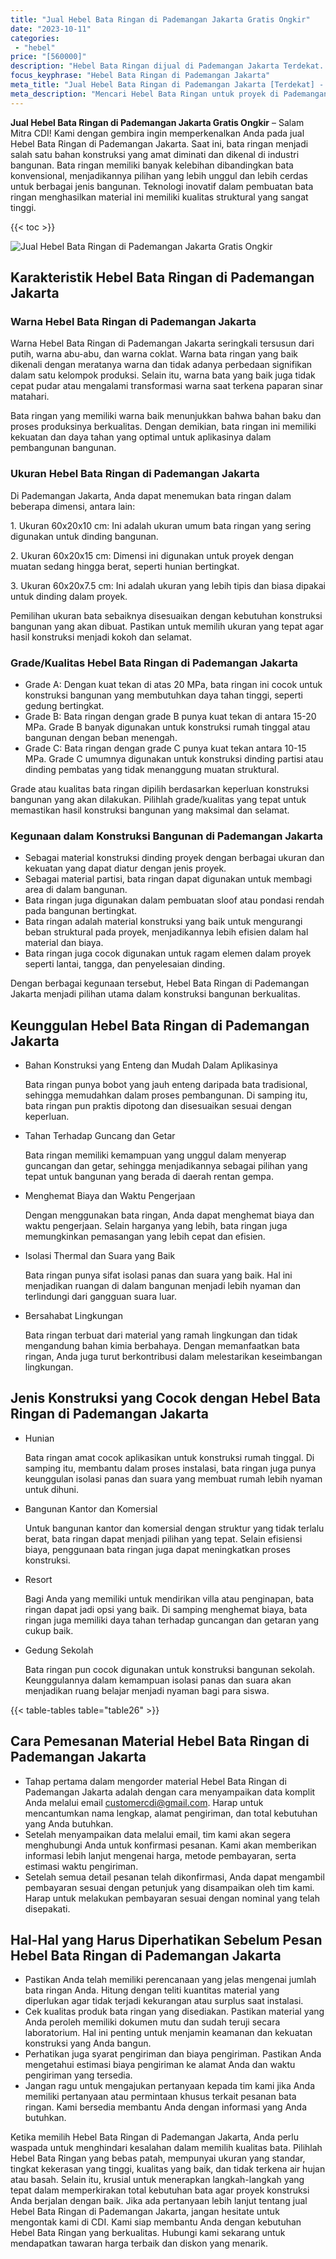 ```yaml
---
title: "Jual Hebel Bata Ringan di Pademangan Jakarta Gratis Ongkir"
date: "2023-10-11"
categories:
 - "hebel"
price: "[560000]"
description: "Hebel Bata Ringan dijual di Pademangan Jakarta Terdekat. Hebel Bata Ringan ini sering digunakan dalam proyek pembangunan sebagai bahan bangunan dinding yang kokoh dan tahan lama. Hubungi kami untuk informasi lebih lanjut."
focus_keyphrase: "Hebel Bata Ringan di Pademangan Jakarta"
meta_title: "Jual Hebel Bata Ringan di Pademangan Jakarta [Terdekat] - CDI"
meta_description: "Mencari Hebel Bata Ringan untuk proyek di Pademangan Jakarta? Kami menawarkan Hebel Bata Ringan berkualitas untuk material dinding. Segera dapatkan penawaran terbaik."
---
```


**Jual Hebel Bata Ringan di Pademangan Jakarta Gratis Ongkir** – Salam Mitra CDI! Kami dengan gembira ingin memperkenalkan Anda pada jual Hebel Bata Ringan di Pademangan Jakarta. Saat ini, bata ringan menjadi salah satu bahan konstruksi yang amat diminati dan dikenal di industri bangunan. Bata ringan memiliki banyak kelebihan dibandingkan bata konvensional, menjadikannya pilihan yang lebih unggul dan lebih cerdas untuk berbagai jenis bangunan. Teknologi inovatif dalam pembuatan bata ringan menghasilkan material ini memiliki kualitas struktural yang sangat tinggi.

{{< toc >}}

![Jual Hebel Bata Ringan di Pademangan Jakarta Gratis Ongkir](/images/hebel/hebel-bataringan-03.jpg)

## Karakteristik Hebel Bata Ringan di Pademangan Jakarta

### Warna Hebel Bata Ringan di Pademangan Jakarta

Warna Hebel Bata Ringan di Pademangan Jakarta seringkali tersusun dari putih, warna abu-abu, dan warna coklat. Warna bata ringan yang baik dikenali dengan meratanya warna dan tidak adanya perbedaan signifikan dalam satu kelompok produksi. Selain itu, warna bata yang baik juga tidak cepat pudar atau mengalami transformasi warna saat terkena paparan sinar matahari.

Bata ringan yang memiliki warna baik menunjukkan bahwa bahan baku dan proses produksinya berkualitas. Dengan demikian, bata ringan ini memiliki kekuatan dan daya tahan yang optimal untuk aplikasinya dalam pembangunan bangunan.

### Ukuran Hebel Bata Ringan di Pademangan Jakarta

Di Pademangan Jakarta, Anda dapat menemukan bata ringan dalam beberapa dimensi, antara lain:

1\. Ukuran 60x20x10 cm: Ini adalah ukuran umum bata ringan yang sering digunakan untuk dinding bangunan.

2\. Ukuran 60x20x15 cm: Dimensi ini digunakan untuk proyek dengan muatan sedang hingga berat, seperti hunian bertingkat.

3\. Ukuran 60x20x7.5 cm: Ini adalah ukuran yang lebih tipis dan biasa dipakai untuk dinding dalam proyek.

Pemilihan ukuran bata sebaiknya disesuaikan dengan kebutuhan konstruksi bangunan yang akan dibuat. Pastikan untuk memilih ukuran yang tepat agar hasil konstruksi menjadi kokoh dan selamat.

### Grade/Kualitas Hebel Bata Ringan di Pademangan Jakarta

*   Grade A: Dengan kuat tekan di atas 20 MPa, bata ringan ini cocok untuk konstruksi bangunan yang membutuhkan daya tahan tinggi, seperti gedung bertingkat.
*   Grade B: Bata ringan dengan grade B punya kuat tekan di antara 15-20 MPa. Grade B banyak digunakan untuk konstruksi rumah tinggal atau bangunan dengan beban menengah.
*   Grade C: Bata ringan dengan grade C punya kuat tekan antara 10-15 MPa. Grade C umumnya digunakan untuk konstruksi dinding partisi atau dinding pembatas yang tidak menanggung muatan struktural.

Grade atau kualitas bata ringan dipilih berdasarkan keperluan konstruksi bangunan yang akan dilakukan. Pilihlah grade/kualitas yang tepat untuk memastikan hasil konstruksi bangunan yang maksimal dan selamat.

### Kegunaan dalam Konstruksi Bangunan di Pademangan Jakarta

*   Sebagai material konstruksi dinding proyek dengan berbagai ukuran dan kekuatan yang dapat diatur dengan jenis proyek.
*   Sebagai material partisi, bata ringan dapat digunakan untuk membagi area di dalam bangunan.
*   Bata ringan juga digunakan dalam pembuatan sloof atau pondasi rendah pada bangunan bertingkat.
*   Bata ringan adalah material konstruksi yang baik untuk mengurangi beban struktural pada proyek, menjadikannya lebih efisien dalam hal material dan biaya.
*   Bata ringan juga cocok digunakan untuk ragam elemen dalam proyek seperti lantai, tangga, dan penyelesaian dinding.

Dengan berbagai kegunaan tersebut, Hebel Bata Ringan di Pademangan Jakarta menjadi pilihan utama dalam konstruksi bangunan berkualitas.

## Keunggulan Hebel Bata Ringan di Pademangan Jakarta

*   Bahan Konstruksi yang Enteng dan Mudah Dalam Aplikasinya

    Bata ringan punya bobot yang jauh enteng daripada bata tradisional, sehingga memudahkan dalam proses pembangunan. Di samping itu, bata ringan pun praktis dipotong dan disesuaikan sesuai dengan keperluan.
*   Tahan Terhadap Guncang dan Getar

    Bata ringan memiliki kemampuan yang unggul dalam menyerap guncangan dan getar, sehingga menjadikannya sebagai pilihan yang tepat untuk bangunan yang berada di daerah rentan gempa.
*   Menghemat Biaya dan Waktu Pengerjaan

    Dengan menggunakan bata ringan, Anda dapat menghemat biaya dan waktu pengerjaan. Selain harganya yang lebih, bata ringan juga memungkinkan pemasangan yang lebih cepat dan efisien.
*   Isolasi Thermal dan Suara yang Baik

    Bata ringan punya sifat isolasi panas dan suara yang baik. Hal ini menjadikan ruangan di dalam bangunan menjadi lebih nyaman dan terlindungi dari gangguan suara luar.
*   Bersahabat Lingkungan

    Bata ringan terbuat dari material yang ramah lingkungan dan tidak mengandung bahan kimia berbahaya. Dengan memanfaatkan bata ringan, Anda juga turut berkontribusi dalam melestarikan keseimbangan lingkungan.

## Jenis Konstruksi yang Cocok dengan Hebel Bata Ringan di Pademangan Jakarta

*   Hunian

    Bata ringan amat cocok aplikasikan untuk konstruksi rumah tinggal. Di samping itu, membantu dalam proses instalasi, bata ringan juga punya keunggulan isolasi panas dan suara yang membuat rumah lebih nyaman untuk dihuni.
*   Bangunan Kantor dan Komersial

    Untuk bangunan kantor dan komersial dengan struktur yang tidak terlalu berat, bata ringan dapat menjadi pilihan yang tepat. Selain efisiensi biaya, penggunaan bata ringan juga dapat meningkatkan proses konstruksi.
*   Resort

    Bagi Anda yang memiliki untuk mendirikan villa atau penginapan, bata ringan dapat jadi opsi yang baik. Di samping menghemat biaya, bata ringan juga memiliki daya tahan terhadap guncangan dan getaran yang cukup baik.
*   Gedung Sekolah

    Bata ringan pun cocok digunakan untuk konstruksi bangunan sekolah. Keunggulannya dalam kemampuan isolasi panas dan suara akan menjadikan ruang belajar menjadi nyaman bagi para siswa.

{{< table-tables table="table26" >}}

## Cara Pemesanan Material Hebel Bata Ringan di Pademangan Jakarta

*   Tahap pertama dalam mengorder material Hebel Bata Ringan di Pademangan Jakarta adalah dengan cara menyampaikan data komplit Anda melalui email customercdi@gmail.com. Harap untuk mencantumkan nama lengkap, alamat pengiriman, dan total kebutuhan yang Anda butuhkan.
*   Setelah menyampaikan data melalui email, tim kami akan segera menghubungi Anda untuk konfirmasi pesanan. Kami akan memberikan informasi lebih lanjut mengenai harga, metode pembayaran, serta estimasi waktu pengiriman.
*   Setelah semua detail pesanan telah dikonfirmasi, Anda dapat mengambil pembayaran sesuai dengan petunjuk yang disampaikan oleh tim kami. Harap untuk melakukan pembayaran sesuai dengan nominal yang telah disepakati.

## Hal-Hal yang Harus Diperhatikan Sebelum Pesan Hebel Bata Ringan di Pademangan Jakarta

*   Pastikan Anda telah memiliki perencanaan yang jelas mengenai jumlah bata ringan Anda. Hitung dengan teliti kuantitas material yang diperlukan agar tidak terjadi kekurangan atau surplus saat instalasi.
*   Cek kualitas produk bata ringan yang disediakan. Pastikan material yang Anda peroleh memiliki dokumen mutu dan sudah teruji secara laboratorium. Hal ini penting untuk menjamin keamanan dan kekuatan konstruksi yang Anda bangun.
*   Perhatikan juga syarat pengiriman dan biaya pengiriman. Pastikan Anda mengetahui estimasi biaya pengiriman ke alamat Anda dan waktu pengiriman yang tersedia.
*   Jangan ragu untuk mengajukan pertanyaan kepada tim kami jika Anda memiliki pertanyaan atau permintaan khusus terkait pesanan bata ringan. Kami bersedia membantu Anda dengan informasi yang Anda butuhkan.

Ketika memilih Hebel Bata Ringan di Pademangan Jakarta, Anda perlu waspada untuk menghindari kesalahan dalam memilih kualitas bata. Pilihlah Hebel Bata Ringan yang bebas patah, mempunyai ukuran yang standar, tingkat kekerasan yang tinggi, kualitas yang baik, dan tidak terkena air hujan atau basah. Selain itu, krusial untuk menerapkan langkah-langkah yang tepat dalam memperkirakan total kebutuhan bata agar proyek konstruksi Anda berjalan dengan baik. Jika ada pertanyaan lebih lanjut tentang jual Hebel Bata Ringan di Pademangan Jakarta, jangan hesitate untuk mengontak kami di CDI. Kami siap membantu Anda dengan kebutuhan Hebel Bata Ringan yang berkualitas. Hubungi kami sekarang untuk mendapatkan tawaran harga terbaik dan diskon yang menarik.